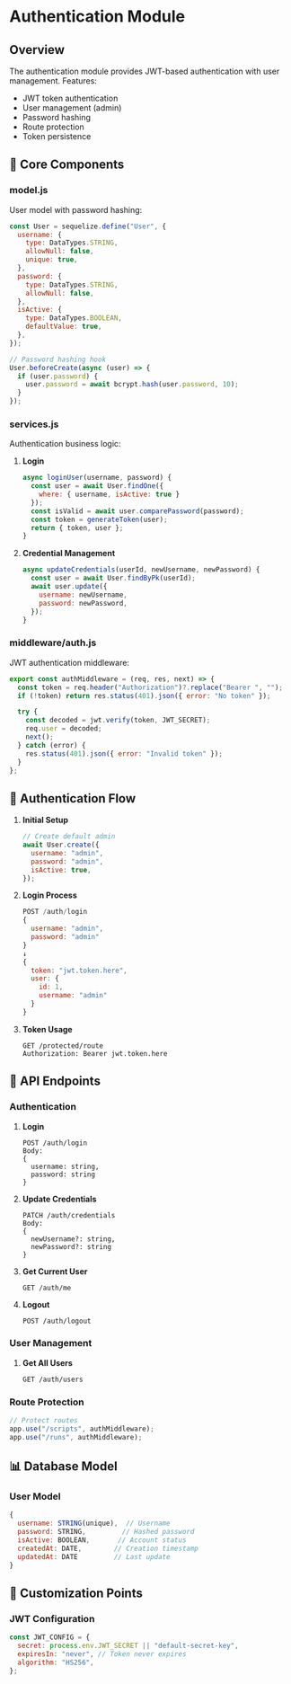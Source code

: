 # Authentication Module

## Overview

The authentication module provides JWT-based authentication with user management. Features:

- JWT token authentication
- User management (admin)
- Password hashing
- Route protection
- Token persistence

## 🔧 Core Components

### model.js

User model with password hashing:

```javascript
const User = sequelize.define("User", {
  username: {
    type: DataTypes.STRING,
    allowNull: false,
    unique: true,
  },
  password: {
    type: DataTypes.STRING,
    allowNull: false,
  },
  isActive: {
    type: DataTypes.BOOLEAN,
    defaultValue: true,
  },
});

// Password hashing hook
User.beforeCreate(async (user) => {
  if (user.password) {
    user.password = await bcrypt.hash(user.password, 10);
  }
});
```

### services.js

Authentication business logic:

1. **Login**

   ```javascript
   async loginUser(username, password) {
     const user = await User.findOne({
       where: { username, isActive: true }
     });
     const isValid = await user.comparePassword(password);
     const token = generateToken(user);
     return { token, user };
   }
   ```

2. **Credential Management**
   ```javascript
   async updateCredentials(userId, newUsername, newPassword) {
     const user = await User.findByPk(userId);
     await user.update({
       username: newUsername,
       password: newPassword,
     });
   }
   ```

### middleware/auth.js

JWT authentication middleware:

```javascript
export const authMiddleware = (req, res, next) => {
  const token = req.header("Authorization")?.replace("Bearer ", "");
  if (!token) return res.status(401).json({ error: "No token" });

  try {
    const decoded = jwt.verify(token, JWT_SECRET);
    req.user = decoded;
    next();
  } catch (error) {
    res.status(401).json({ error: "Invalid token" });
  }
};
```

## 🔐 Authentication Flow

1. **Initial Setup**

   ```javascript
   // Create default admin
   await User.create({
     username: "admin",
     password: "admin",
     isActive: true,
   });
   ```

2. **Login Process**

   ```javascript
   POST /auth/login
   {
     username: "admin",
     password: "admin"
   }
   ↓
   {
     token: "jwt.token.here",
     user: {
       id: 1,
       username: "admin"
     }
   }
   ```

3. **Token Usage**
   ```http
   GET /protected/route
   Authorization: Bearer jwt.token.here
   ```

## 🔌 API Endpoints

### Authentication

1. **Login**

   ```http
   POST /auth/login
   Body:
   {
     username: string,
     password: string
   }
   ```

2. **Update Credentials**

   ```http
   PATCH /auth/credentials
   Body:
   {
     newUsername?: string,
     newPassword?: string
   }
   ```

3. **Get Current User**

   ```http
   GET /auth/me
   ```

4. **Logout**
   ```http
   POST /auth/logout
   ```

### User Management

1. **Get All Users**

   ```http
   GET /auth/users
   ```

### Route Protection

```javascript
// Protect routes
app.use("/scripts", authMiddleware);
app.use("/runs", authMiddleware);
```

## 📊 Database Model

### User Model

```javascript
{
  username: STRING(unique),  // Username
  password: STRING,         // Hashed password
  isActive: BOOLEAN,       // Account status
  createdAt: DATE,        // Creation timestamp
  updatedAt: DATE         // Last update
}
```

## 🔧 Customization Points

### JWT Configuration

```javascript
const JWT_CONFIG = {
  secret: process.env.JWT_SECRET || "default-secret-key",
  expiresIn: "never", // Token never expires
  algorithm: "HS256",
};
```
